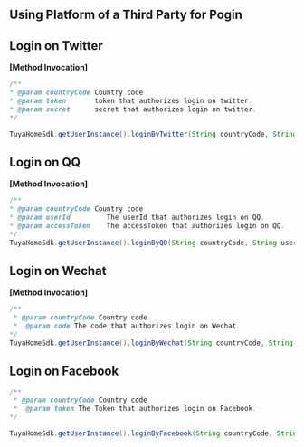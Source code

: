 ## Using Platform of a Third Party for Pogin

## Login on Twitter

**[Method Invocation]**

```java
/**
* @param countryCode Country code
* @param token       token that authorizes login on twitter.
* @param secret      secret that authorizes login on twitter.
*/

TuyaHomeSdk.getUserInstance().loginByTwitter(String countryCode, String token, String secret, ILoginCallback callback);
```

## Login on QQ

**[Method Invocation]**
```java
/**
* @param countryCode Country code
* @param userId         The userId that authorizes login on QQ.
* @param accessToken    The accessToken that authorizes login on QQ. 
*/
TuyaHomeSdk.getUserInstance().loginByQQ(String countryCode, String userId, String accessToken, ILoginCallback callback);
```
## Login on Wechat

**[Method Invocation]**
```java
/**
 * @param countryCode Country code
 *  @param code The code that authorizes login on Wechat. 
*/
TuyaHomeSdk.getUserInstance().loginByWechat(String countryCode, String code, ILoginCallback callback);
```
## Login on Facebook
```java
/**
 * @param countryCode Country code
 *  @param token The Token that authorizes login on Facebook.
*/

TuyaHomeSdk.getUserInstance().loginByFacebook(String countryCode, String token, ILoginCallback callback);
```